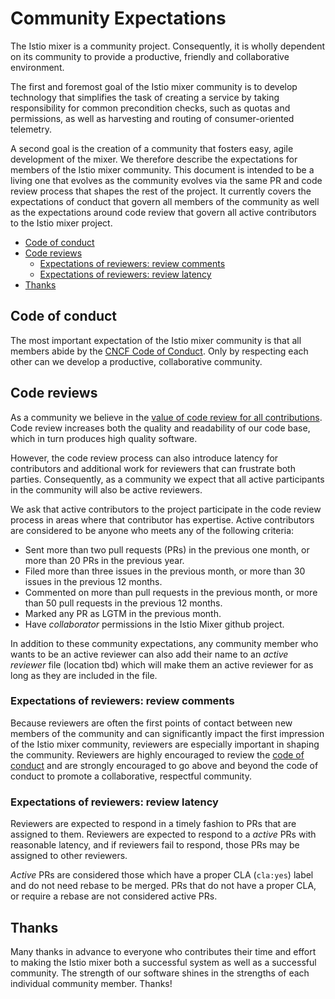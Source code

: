 # Community Expectations

The Istio mixer is a community project. Consequently, it is wholly dependent on
its community to provide a productive, friendly and collaborative environment.

The first and foremost goal of the Istio mixer community is to develop technology
that simplifies the task of creating a service by taking responsibility for common
precondition checks, such as quotas and permissions, as well as harvesting and
routing of consumer-oriented telemetry.

A second goal is the creation of a community that fosters easy, agile development
of the mixer. We therefore describe the expectations for members of the Istio mixer
community. This document is intended to be a living one that evolves as the community
evolves via the same PR and code review process that shapes the rest of the
project. It currently covers the expectations of conduct that govern all members
of the community as well as the expectations around code review that govern all
active contributors to the Istio mixer project.

- [Code of conduct](#code-of-conduct)
- [Code reviews](#code-reviews)
	- [Expectations of reviewers: review comments](#expectations-of-reviewers-review-comments)
	- [Expectations of reviewers: review latency](#expectations-of-reviewers-review-latency)
- [Thanks](#thanks)

## Code of conduct

The most important expectation of the Istio mixer community is that all members
abide by the [CNCF Code of Conduct](https://github.com/cncf/foundation/blob/master/code-of-conduct.md).
Only by respecting each other can we develop a productive, collaborative community.

## Code reviews

As a community we believe in the [value of code review for all contributions](collab.md).
Code review increases both the quality and readability of our code base, which
in turn produces high quality software.

However, the code review process can also introduce latency for contributors
and additional work for reviewers that can frustrate both parties.
Consequently, as a community we expect that all active participants in the
community will also be active reviewers.

We ask that active contributors to the project participate in the code review
process in areas where that contributor has expertise. Active contributors are
considered to be anyone who meets any of the following criteria:
   * Sent more than two pull requests (PRs) in the previous one month, or more
   than 20 PRs in the previous year.
   * Filed more than three issues in the previous month, or more than 30 issues
   in the previous 12 months.
   * Commented on more than pull requests in the previous month, or
   more than 50 pull requests in the previous 12 months.
   * Marked any PR as LGTM in the previous month.
   * Have *collaborator* permissions in the Istio Mixer github project.

In addition to these community expectations, any community member who wants to
be an active reviewer can also add their name to an *active reviewer* file
(location tbd) which will make them an active reviewer for as long as they
are included in the file.

### Expectations of reviewers: review comments

Because reviewers are often the first points of contact between new members of
the community and can significantly impact the first impression of the
Istio mixer community, reviewers are especially important in shaping the
community. Reviewers are highly encouraged to review the
[code of conduct](https://github.com/cncf/foundation/blob/master/code-of-conduct.md)
and are strongly encouraged to go above and beyond the code of conduct to promote a
collaborative, respectful community.

### Expectations of reviewers: review latency

Reviewers are expected to respond in a timely fashion to PRs that are assigned
to them. Reviewers are expected to respond to a *active* PRs with reasonable
latency, and if reviewers fail to respond, those PRs may be assigned to other
reviewers.

*Active* PRs are considered those which have a proper CLA (`cla:yes`) label
and do not need rebase to be merged.  PRs that do not have a proper CLA, or
require a rebase are not considered active PRs.

## Thanks

Many thanks in advance to everyone who contributes their time and effort to
making the Istio mixer both a successful system as well as a successful community.
The strength of our software shines in the strengths of each individual
community member.  Thanks!